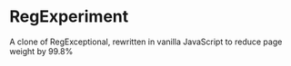 # RegExperiment
A clone of RegExceptional, rewritten in vanilla JavaScript to reduce page weight by 99.8%
